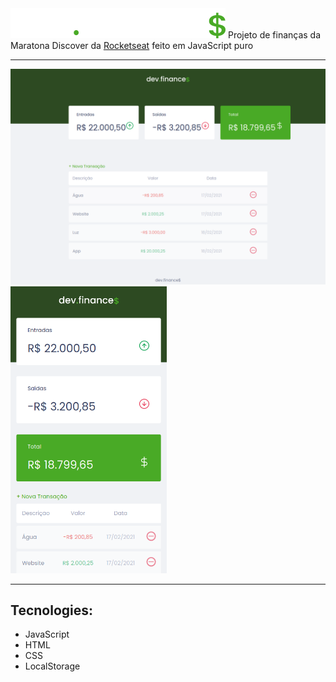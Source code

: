 <img src='./assets/logo.svg' alt='Logo' id='logo'/>
Projeto de finanças da Maratona Discover da <a href='https://github.com/rocketseat-education' target="_blank">Rocketseat</a> feito em JavaScript puro
<hr>

<div float='left'>
  <img src='./assets/screenshots/Screenshot-pc.png' alt='Layout Screenshot Full size' width='550em'/>

  <img src='./assets/screenshots/Screenshot-mobile.png' alt='Layout Screenshot Mobile' width='250em'/>
</div>
<hr>

<h2>Tecnologies:</h2>
<ul>
  <li>JavaScript</li>
  <li>HTML</li>
  <li>CSS</li>
  <li>LocalStorage</li>
</ul>
